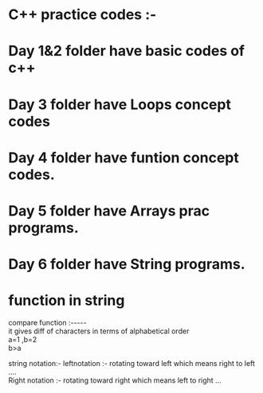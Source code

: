 # C++ practice codes :-
# Day 1&2 folder have basic codes of c++
# Day 3 folder have Loops concept codes
# Day 4 folder have funtion concept codes.
# Day 5 folder have Arrays prac programs.
# Day 6 folder have String programs.

# function in string 
compare function :----- <br>
it gives diff of characters in terms of alphabetical order <br>
a=1 ,b=2 <br>
b>a <br>


string notation:-
 leftnotation :- rotating toward left which means right to left ....<br>
 Right notation :- rotating toward right which means left to right ...